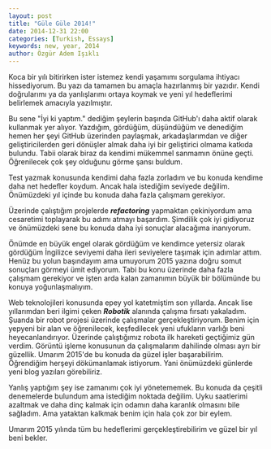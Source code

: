 ```yaml
---
layout: post
title: "Güle Güle 2014!"
date: 2014-12-31 22:00
categories: [Turkish, Essays]
keywords: new, year, 2014
author: Özgür Adem Işıklı
---
```


Koca bir yılı bitirirken ister istemez kendi yaşamımı sorgulama ihtiyacı hissediyorum. Bu yazı da tamamen bu amaçla hazırlanmış bir yazıdır. Kendi doğrularımı ya da yanlışlarımı ortaya koymak ve yeni yıl hedeflerimi belirlemek amacıyla yazılmıştır.

Bu sene "İyi ki yaptım." dediğim şeylerin başında GitHub'ı daha aktif olarak kullanmak yer alıyor. Yazdığım, gördüğüm, düşündüğüm ve denediğim hemen her şeyi GitHub üzerinden paylaşmak, arkadaşlarımdan ve diğer geliştiricilerden geri dönüşler almak daha iyi bir geliştirici olmama katkıda bulundu. Tabii olarak biraz da kendimi mükemmel sanmamın önüne geçti. Öğrenilecek çok şey olduğunu görme şansı buldum.

Test yazmak konusunda kendimi daha fazla zorladım ve bu konuda kendime daha net hedefler koydum. Ancak hala istediğim seviyede değilim. Önümüzdeki yıl içinde bu konuda daha fazla çalışmam gerekiyor.

Üzerinde çalıştığım projelerde **_refactoring_** yapmaktan çekiniyordum ama cesaretimi toplayarak bu adımı atmayı başardım. Şimdilik çok iyi gidiyoruz ve önümüzdeki sene bu konuda daha iyi sonuçlar alacağıma inanıyorum.

Önümde en büyük engel olarak gördüğüm ve kendimce yetersiz olarak gördüğüm İngilizce seviyemi daha ileri seviyelere taşımak için adımlar attım. Henüz bu yolun başındayım ama umuyorum 2015 yazına doğru somut sonuçları görmeyi ümit ediyorum. Tabi bu konu üzerinde daha fazla çalışmam gerekiyor ve işten arda kalan zamanımın büyük bir bölümünde bu konuya yoğunlaşmalıyım.

Web teknolojileri konusunda epey yol katetmiştim son yıllarda. Ancak lise yıllarımdan beri ilgimi çeken **_Robotik_** alanında çalışma fırsatı yakaladım. Şuanda bir robot projesi üzerinde çalışmalar gerçekleştiriyorum. Benim için yepyeni bir alan ve öğrenilecek, keşfedilecek yeni ufukların varlığı beni heyecanlandırıyor. Üzerinde çalıştığımız robota ilk hareketi geçtiğimiz gün verdim. Görüntü işleme konusunun da çalışmalarım dahilinde olması ayrı bir güzellik. Umarım 2015'de bu konuda da güzel işler başarabilirim. Öğrendiğim herşeyi dökümanlamak istiyorum. Yani önümüzdeki günlerde yeni blog yazıları görebiliriz.

Yanlış yaptığım şey ise zamanımı çok iyi yönetememek. Bu konuda da çeşitli denemelerde bulundum ama istediğim noktada değilim. Uyku saatlerimi azaltmak ve daha dinç kalmak için odamın daha karanlık olmasını bile sağladım. Ama yataktan kalkmak benim için hala çok zor bir eylem.

Umarım 2015 yılında tüm bu hedeflerimi gerçekleştirebilirim ve güzel bir yıl beni bekler.
